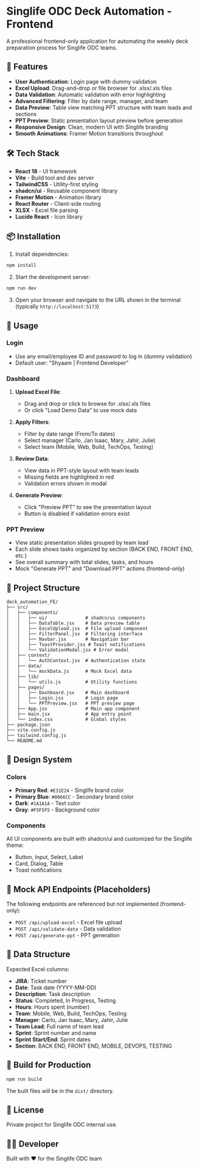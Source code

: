 # Singlife ODC Deck Automation - Frontend

A professional frontend-only application for automating the weekly deck preparation process for Singlife ODC teams.

## 🚀 Features

- **User Authentication**: Login page with dummy validation
- **Excel Upload**: Drag-and-drop or file browser for .xlsx/.xls files
- **Data Validation**: Automatic validation with error highlighting
- **Advanced Filtering**: Filter by date range, manager, and team
- **Data Preview**: Table view matching PPT structure with team leads and sections
- **PPT Preview**: Static presentation layout preview before generation
- **Responsive Design**: Clean, modern UI with Singlife branding
- **Smooth Animations**: Framer Motion transitions throughout

## 🛠️ Tech Stack

- **React 18** - UI framework
- **Vite** - Build tool and dev server
- **TailwindCSS** - Utility-first styling
- **shadcn/ui** - Reusable component library
- **Framer Motion** - Animation library
- **React Router** - Client-side routing
- **XLSX** - Excel file parsing
- **Lucide React** - Icon library

## 📦 Installation

1. Install dependencies:
```bash
npm install
```

2. Start the development server:
```bash
npm run dev
```

3. Open your browser and navigate to the URL shown in the terminal (typically `http://localhost:5173`)

## 🎯 Usage

### Login
- Use any email/employee ID and password to log in (dummy validation)
- Default user: "Shyaam | Frontend Developer"

### Dashboard
1. **Upload Excel File**: 
   - Drag and drop or click to browse for .xlsx/.xls files
   - Or click "Load Demo Data" to use mock data
   
2. **Apply Filters**:
   - Filter by date range (From/To dates)
   - Select manager (Carlo, Jan Isaac, Mary, Jahir, Julie)
   - Select team (Mobile, Web, Build, TechOps, Testing)
   
3. **Review Data**:
   - View data in PPT-style layout with team leads
   - Missing fields are highlighted in red
   - Validation errors shown in modal

4. **Generate Preview**:
   - Click "Preview PPT" to see the presentation layout
   - Button is disabled if validation errors exist

### PPT Preview
- View static presentation slides grouped by team lead
- Each slide shows tasks organized by section (BACK END, FRONT END, etc.)
- See overall summary with total slides, tasks, and hours
- Mock "Generate PPT" and "Download PPT" actions (frontend-only)

## 📁 Project Structure

```
deck_automation_FE/
├── src/
│   ├── components/
│   │   ├── ui/              # shadcn/ui components
│   │   ├── DataTable.jsx    # Data preview table
│   │   ├── ExcelUpload.jsx  # File upload component
│   │   ├── FilterPanel.jsx  # Filtering interface
│   │   ├── Navbar.jsx       # Navigation bar
│   │   ├── ToastProvider.jsx # Toast notifications
│   │   └── ValidationModal.jsx # Error modal
│   ├── context/
│   │   └── AuthContext.jsx  # Authentication state
│   ├── data/
│   │   └── mockData.js      # Mock Excel data
│   ├── lib/
│   │   └── utils.js         # Utility functions
│   ├── pages/
│   │   ├── Dashboard.jsx    # Main dashboard
│   │   ├── Login.jsx        # Login page
│   │   └── PPTPreview.jsx   # PPT preview page
│   ├── App.jsx              # Main app component
│   ├── main.jsx             # App entry point
│   └── index.css            # Global styles
├── package.json
├── vite.config.js
├── tailwind.config.js
└── README.md
```

## 🎨 Design System

### Colors
- **Primary Red**: `#E31E24` - Singlife brand color
- **Primary Blue**: `#0066CC` - Secondary brand color
- **Dark**: `#1A1A1A` - Text color
- **Gray**: `#F5F5F5` - Background color

### Components
All UI components are built with shadcn/ui and customized for the Singlife theme:
- Button, Input, Select, Label
- Card, Dialog, Table
- Toast notifications

## 🔄 Mock API Endpoints (Placeholders)

The following endpoints are referenced but not implemented (frontend-only):
- `POST /api/upload-excel` - Excel file upload
- `POST /api/validate-data` - Data validation
- `POST /api/generate-ppt` - PPT generation

## 📝 Data Structure

Expected Excel columns:
- **JIRA**: Ticket number
- **Date**: Task date (YYYY-MM-DD)
- **Description**: Task description
- **Status**: Completed, In Progress, Testing
- **Hours**: Hours spent (number)
- **Team**: Mobile, Web, Build, TechOps, Testing
- **Manager**: Carlo, Jan Isaac, Mary, Jahir, Julie
- **Team Lead**: Full name of team lead
- **Sprint**: Sprint number and name
- **Sprint Start/End**: Sprint dates
- **Section**: BACK END, FRONT END, MOBILE, DEVOPS, TESTING

## 🚧 Build for Production

```bash
npm run build
```

The built files will be in the `dist/` directory.

## 📄 License

Private project for Singlife ODC internal use.

## 👨‍💻 Developer

Built with ❤️ for the Singlife ODC team

